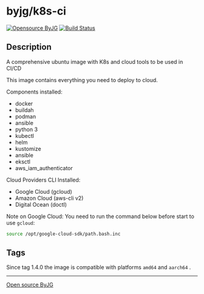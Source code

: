 # byjg/k8s-ci
[![Opensource ByJG](https://img.shields.io/badge/opensource-byjg-success.svg)](http://opensource.byjg.com)
[![Build Status](https://github.com/byjg/k8s-ci/actions/workflows/build.yml/badge.svg?branch=master)](https://github.com/byjg/k8s-ci/actions/workflows/build.yml)

## Description 

A comprehensive ubuntu image with K8s and cloud tools to be used in CI/CD

This image contains everything you need to deploy to cloud.

Components installed:

- docker
- buildah
- podman
- ansible
- python 3
- kubectl
- helm
- kustomize
- ansible
- eksctl
- aws_iam_authenticator

Cloud Providers CLI Installed:

- Google Cloud (gcloud)
- Amazon Cloud (aws-cli v2)
- Digital Ocean (doctl)

Note on Google Cloud: You need to run the command below before start to use `gcloud`:

```bash
source /opt/google-cloud-sdk/path.bash.inc 
```

## Tags

Since tag 1.4.0 the image is compatible with platforms `amd64` and `aarch64` .

----
[Open source ByJG](http://opensource.byjg.com)
